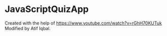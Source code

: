 # JavaScriptQuizApp
Created with the help of https://www.youtube.com/watch?v=rGhH70KUTuk <br/>
Modified by Atif Iqbal.
